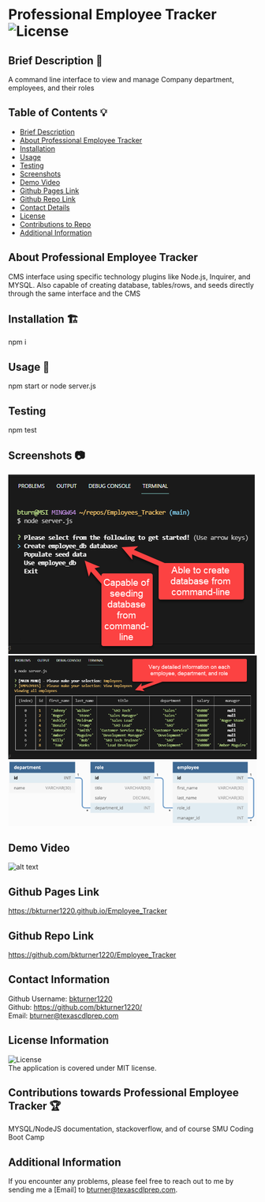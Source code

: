 
# Professional Employee Tracker ![License](https://img.shields.io/badge/License-MIT-blue)

## Brief Description 📖<a name='description'></a>
   A command line interface to view and manage Company department, employees, and their roles

## Table of Contents 💡
   * [Brief Description](#description)
   * [About Professional Employee Tracker](#about)
   * [Installation](#install)
   * [Usage](#usage)
   * [Testing](#test)
   * [Screenshots](#screenshots)
   * [Demo Video](#demo)
   * [Github Pages Link](#pages) 
   * [Github Repo Link](#repo)
   * [Contact Details](#contact)
   * [License](#license)
   * [Contributions to Repo](#contributions)
   * [Additional Information](#info)

## About Professional Employee Tracker <a name='about'></a>
   CMS interface using specific technology plugins like Node.js, Inquirer, and MYSQL.  Also capable of creating database, tables/rows, and seeds directly through the same interface and the CMS
   
## Installation 🏗️<a name='install'></a>
   npm i
 
## Usage 📝<a name='usage'></a>
   npm start or node server.js   
      
## Testing <a name='test'></a>
   npm test

## Screenshots 📷<a name='screenshots'></a>
   ![alt text](./assets/screenshots/screenshot01.png)
   <br>
   ![alt text](./assets/screenshots/screenshot02.png)
   <br>
   ![alt text](./assets/img/12-sql.png)
   
## Demo Video <a name='demo'></a>
   ![alt text]()
        
## Github Pages Link <a name='pages'></a>
   <a href="https://bkturner1220.github.io/Employee_Tracker" target="_blank">https://bkturner1220.github.io/Employee_Tracker</a>
   
## Github Repo Link <a name='repo'></a>
   <a href="https://github.com/bkturner1220/Employee_Tracker" target="_blank">https://github.com/bkturner1220/Employee_Tracker</a>
     
## Contact Information <a name='contact'></a>
   Github Username: [bkturner1220](https://github.com/bkturner1220/)<br>
   Github: <a href="https://github.com/bkturner1220/">https://github.com/bkturner1220/</a><br>
   Email: <a href="mailto:bturner@texascdlprep.com">bturner@texascdlprep.com</a>
   
## License Information <a name='license'></a>
![License](https://img.shields.io/badge/License-MIT-blue)<br>
   The application is covered under MIT license.
   
## Contributions towards Professional Employee Tracker 🏆<a name='contributions'></a>
   MYSQL/NodeJS documentation, stackoverflow, and of course SMU Coding Boot Camp
         
## Additional Information <a name='info'></a>
   If you encounter any problems, please feel free to reach out to me by sending me a [Email] to <a href="mailto:bturner@texascdlprep.com">bturner@texascdlprep.com</a>.

